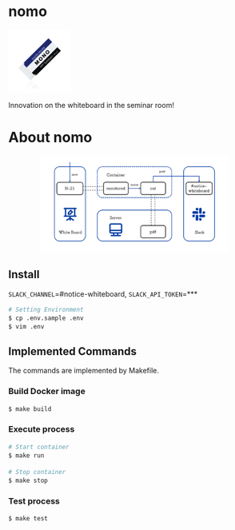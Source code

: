 # nomo

<p align="left">
  <img src="./assets/mono_icon.png" width="25%">
<p>

Innovation on the whiteboard in the seminar room!

# About nomo

<p align="center">
  <img src="./assets/summary.png" width="75%">
<p>

## Install
`SLACK_CHANNEL`=#notice-whiteboard, `SLACK_API_TOKEN`=***
```bash
# Setting Environment 
$ cp .env.sample .env
$ vim .env
```

## Implemented Commands
The commands are implemented by Makefile.

### Build Docker image
```bash
$ make build
```

### Execute process
```bash
# Start container
$ make run

# Stop container
$ make stop
```

### Test process
```bash
$ make test
```
